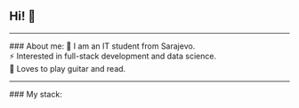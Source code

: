 ## Hi! 👋
<hr/>
### About me:
💬 I am an IT student from Sarajevo. <br>
⚡ Interested in full-stack development and data science. <br>
👯 Loves to play guitar and read. <br>
<hr>
### My stack:



<!--
**charovatzbassar/charovatzbassar** is a ✨ _special_ ✨ repository because its `README.md` (this file) appears on your GitHub profile.

Here are some ideas to get you started:

- 🔭 I’m currently working on ...
- 🌱 I’m currently learning ...
- 👯 I’m looking to collaborate on ...
- 🤔 I’m looking for help with ...
- 💬 Ask me about ...
- 📫 How to reach me: ...
- 😄 Pronouns: ...
- ⚡ Fun fact: ...
-->
